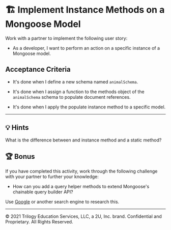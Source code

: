 # 🏗️ Implement Instance Methods on a Mongoose Model

Work with a partner to implement the following user story:

* As a developer, I want to perform an action on a specific instance of a Mongoose model. 

## Acceptance Criteria

* It's done when I define a new schema named `animalSchema`.

* It's done when I assign a function to the methods object of the `animalSchema` schema to populate document references.

* It's done when I apply the populate instance method to a specific model. 

---

## 💡 Hints

What is the difference between and instance method and a static method?

## 🏆 Bonus

If you have completed this activity, work through the following challenge with your partner to further your knowledge:

* How can you add a query helper methods to extend Mongoose's chainable query builder API?

Use [Google](https://www.google.com) or another search engine to research this.

---
© 2021 Trilogy Education Services, LLC, a 2U, Inc. brand. Confidential and Proprietary. All Rights Reserved.
